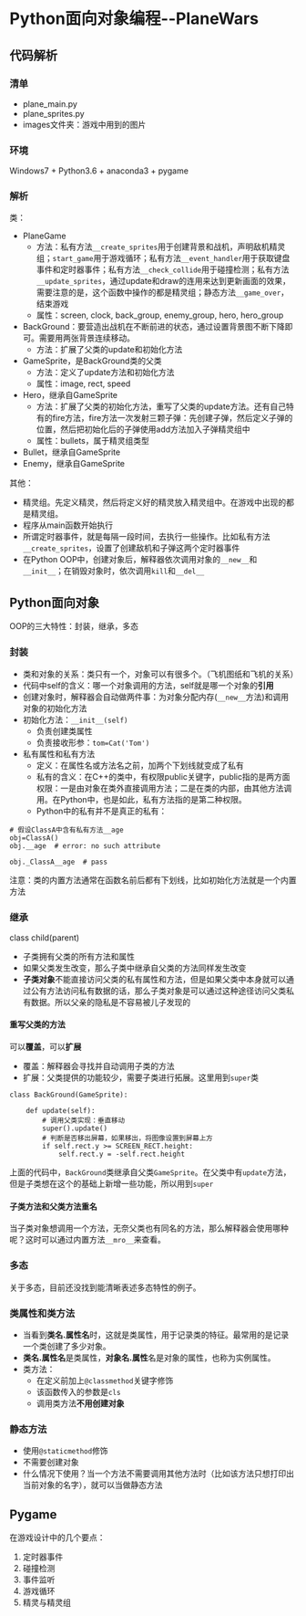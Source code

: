 # Python面向对象编程--PlaneWars

## 代码解析

### 清单
* plane_main.py
* plane_sprites.py
* images文件夹：游戏中用到的图片

### 环境
Windows7 + Python3.6 + anaconda3 + pygame

### 解析

类：
* PlaneGame
   * 方法：私有方法`__create_sprites`用于创建背景和战机，声明敌机精灵组；`start_game`用于游戏循环；私有方法`__event_handler`用于获取键盘事件和定时器事件；私有方法`__check_collide`用于碰撞检测；私有方法`__update_sprites`，通过update和draw的连用来达到更新画面的效果，需要注意的是，这个函数中操作的都是精灵组；静态方法`__game_over`，结束游戏
   * 属性：screen, clock, back_group, enemy_group, hero, hero_group
* BackGround：要营造出战机在不断前进的状态，通过设置背景图不断下降即可。需要用两张背景连续移动。
   * 方法：扩展了父类的update和初始化方法
* GameSprite，是BackGround类的父类
   * 方法：定义了update方法和初始化方法
   * 属性：image, rect, speed
* Hero，继承自GameSprite
   * 方法：扩展了父类的初始化方法，重写了父类的update方法。还有自己特有的fire方法，fire方法一次发射三颗子弹：先创建子弹，然后定义子弹的位置，然后把初始化后的子弹使用add方法加入子弹精灵组中
   * 属性：bullets，属于精灵组类型
* Bullet，继承自GameSprite
* Enemy，继承自GameSprite

其他：
* 精灵组。先定义精灵，然后将定义好的精灵放入精灵组中。在游戏中出现的都是精灵组。
* 程序从main函数开始执行
* 所谓定时器事件，就是每隔一段时间，去执行一些操作。比如私有方法`__create_sprites`，设置了创建敌机和子弹这两个定时器事件
* 在Python OOP中，创建对象后，解释器依次调用对象的`__new__`和`__init__`；在销毁对象时，依次调用`kill`和`__del__`


## Python面向对象

OOP的三大特性：封装，继承，多态

### 封装
* 类和对象的关系：类只有一个，对象可以有很多个。（飞机图纸和飞机的关系）
* 代码中self的含义：哪一个对象调用的方法，self就是哪一个对象的**引用**
* 创建对象时，解释器会自动做两件事：为对象分配内存(`__new__`方法)和调用对象的初始化方法
* 初始化方法：`__init__(self)`
   * 负责创建类属性
   * 负责接收形参：`tom=Cat('Tom')`
* 私有属性和私有方法
   * 定义：在属性名或方法名之前，加两个下划线就变成了私有
   * 私有的含义：在C++的类中，有权限public关键字，public指的是两方面权限：一是由对象在类外直接调用方法；二是在类的内部，由其他方法调用。在Python中，也是如此，私有方法指的是第二种权限。
   * Python中的私有并不是真正的私有：
```
# 假设ClassA中含有私有方法__age
obj=ClassA()
obj.__age  # error: no such attribute

obj._ClassA__age  # pass
```
注意：类的内置方法通常在函数名前后都有下划线，比如初始化方法就是一个内置方法

### 继承
class child(parent)
* 子类拥有父类的所有方法和属性
* 如果父类发生改变，那么子类中继承自父类的方法同样发生改变
* **子类对象**不能直接访问父类的私有属性和方法，但是如果父类中本身就可以通过公有方法访问私有数据的话，那么子类对象是可以通过这种途径访问父类私有数据。所以父亲的隐私是不容易被儿子发现的

#### 重写父类的方法
可以**覆盖**，可以**扩展**
* 覆盖：解释器会寻找并自动调用子类的方法
* 扩展：父类提供的功能较少，需要子类进行拓展。这里用到`super`类

```
class BackGround(GameSprite):

    def update(self):
        # 调用父类实现：垂直移动
        super().update()
        # 判断是否移出屏幕，如果移出，将图像设置到屏幕上方
        if self.rect.y >= SCREEN_RECT.height:
            self.rect.y = -self.rect.height
```
上面的代码中，`BackGround`类继承自父类`GameSprite`。在父类中有`update`方法，但是子类想在这个的基础上新增一些功能，所以用到`super`


#### 子类方法和父类方法重名
当子类对象想调用一个方法，无奈父类也有同名的方法，那么解释器会使用哪种呢？这时可以通过内置方法`__mro__`来查看。


### 多态
关于多态，目前还没找到能清晰表述多态特性的例子。


### 类属性和类方法

* 当看到**类名.属性名**时，这就是类属性，用于记录类的特征。最常用的是记录一个类创建了多少对象。
* **类名.属性名**是类属性，**对象名.属性**名是对象的属性，也称为实例属性。
* 类方法：
   * 在定义前加上`@classmethod`关键字修饰
   * 该函数传入的参数是`cls`
   * 调用类方法**不用创建对象**

### 静态方法
* 使用`@staticmethod`修饰
* 不需要创建对象
* 什么情况下使用？当一个方法不需要调用其他方法时（比如该方法只想打印出当前对象的名字），就可以当做静态方法


## Pygame
在游戏设计中的几个要点：
1. 定时器事件
2. 碰撞检测
3. 事件监听
4. 游戏循环
5. 精灵与精灵组










